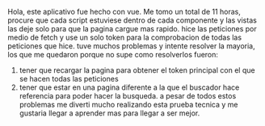 Hola, este aplicativo fue hecho con vue. 
Me tomo un total de 11 horas, procure que cada script estuviese dentro de cada componente y las vistas las deje solo para que la pagina cargue mas rapido.
hice las peticiones por medio de fetch y use un solo token para la comprobacion de todas las peticiones que hice.
tuve muchos problemas y intente resolver la mayoria, los que me quedaron porque no supe como resolverlos fueron:
1. tener que recargar la pagina para obtener el token principal con el que se hacen todas las peticiones
2. tener que estar en una pagina diferente a la que el buscador hace referencia para poder hacer la busqueda.
a pesar de todos estos problemas me diverti mucho realizando esta prueba tecnica y me gustaria llegar a aprender mas para llegar a ser mejor.
